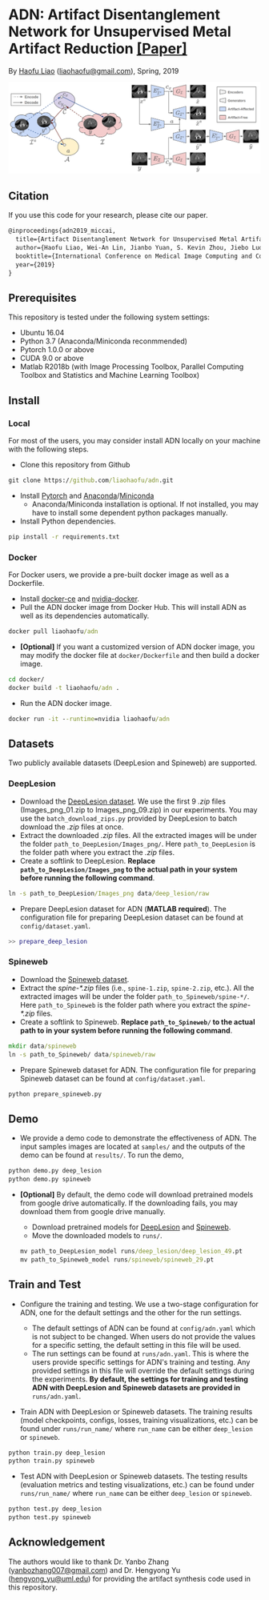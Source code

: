 # ADN: Artifact Disentanglement Network for Unsupervised Metal Artifact Reduction [[Paper]](https://arxiv.org/pdf/1908.01104.pdf)

By [Haofu Liao](http://www.liaohaofu.com) (liaohaofu@gmail.com), Spring, 2019

![Overview](overview.png)

## Citation

If you use this code for your research, please cite our paper.

```latex
@inproceedings{adn2019_miccai,
  title={Artifact Disentanglement Network for Unsupervised Metal Artifact Reduction},
  author={Haofu Liao, Wei-An Lin, Jianbo Yuan, S. Kevin Zhou, Jiebo Luo},
  booktitle={International Conference on Medical Image Computing and Computer-Assisted Intervention (MICCAI)},
  year={2019}
}
```

## Prerequisites

This repository is tested under the following system settings:

- Ubuntu 16.04
- Python 3.7 (Anaconda/Miniconda reconmmended)
- Pytorch 1.0.0 or above
- CUDA 9.0 or above
- Matlab R2018b (with Image Processing Toolbox, Parallel Computing Toolbox and Statistics and Machine Learning Toolbox)

## Install

### Local

For most of the users, you may consider install ADN locally on your machine with the following steps.

- Clone this repository from Github

```cmd
git clone https://github.com/liaohaofu/adn.git
```

- Install [Pytorch](https://pytorch.org/get-started/locally/) and [Anaconda](https://www.anaconda.com/distribution/#download-section)/[Miniconda](https://docs.conda.io/en/latest/miniconda.html)
  - Anaconda/Miniconda installation is optional. If not installed, you may have to install some dependent python packages manually.
- Install Python dependencies.

```cmd
pip install -r requirements.txt
```

### Docker

For Docker users, we provide a pre-built docker image as well as a Dockerfile.

- Install [docker-ce](https://docs.docker.com/install/) and [nvidia-docker](https://github.com/NVIDIA/nvidia-docker).
- Pull the ADN docker image from Docker Hub. This will install ADN as well as its dependencies automatically.

```cmd
docker pull liaohaofu/adn
```

- **[Optional]** If you want a customized version of ADN docker image, you may modify the docker file at `docker/Dockerfile` and then build a docker image.

```cmd
cd docker/
docker build -t liaohaofu/adn .
```

- Run the ADN docker image.

```cmd
docker run -it --runtime=nvidia liaohaofu/adn
```

## Datasets

Two publicly available datasets (DeepLesion and Spineweb) are supported.

### DeepLesion

- Download the [DeepLesion dataset](https://nihcc.app.box.com/v/DeepLesion). We use the first 9 *.zip* files (Images_png_01.zip to Images_png_09.zip) in our experiments. You may use the `batch_download_zips.py` provided by DeepLesion to batch download the *.zip* files at once.
- Extract the downloaded *.zip* files. All the extracted images will be under the folder `path_to_DeepLesion/Images_png/`. Here `path_to_DeepLesion` is the folder path where you extract the *.zip* files.
- Create a softlink to DeepLesion. **Replace `path_to_DeepLesion/Images_png` to the actual path in your system before running the following command**.

```cmd
ln -s path_to_DeepLesion/Images_png data/deep_lesion/raw
```

- Prepare DeepLesion dataset for ADN (**MATLAB required**). The configuration file for preparing DeepLesion dataset can be found at `config/dataset.yaml`.

```matlab
>> prepare_deep_lesion
```

### Spineweb

- Download the [Spineweb dataset](https://imperialcollegelondon.app.box.com/s/erhcm28aablpy1725lt93xh6pk31ply1).
- Extract the *spine-\*.zip* files (i.e., `spine-1.zip`, `spine-2.zip`, etc.).  All the extracted images will be under the folder `path_to_Spineweb/spine-*/`. Here `path_to_Spineweb` is the folder path where you extract the *spine-\*.zip* files.
- Create a softlink to Spineweb. **Replace `path_to_Spineweb/` to the actual path to in your system before running the following command**.

```cmd
mkdir data/spineweb
ln -s path_to_Spineweb/ data/spineweb/raw
```

- Prepare Spineweb dataset for ADN. The configuration file for preparing Spineweb dataset can be found at `config/dataset.yaml`.

```cmd
python prepare_spineweb.py
```

## Demo

- We provide a demo code to demonstrate the effectiveness of ADN. The input samples images are located at `samples/` and the outputs of the demo can be found at `results/`. To run the demo,

```cmd
python demo.py deep_lesion
python demo.py spineweb
```

- **[Optional]** By default, the demo code will download pretrained models from google drive automatically. If the downloading fails, you may download them from google drive manually.
  - Download pretrained models for [DeepLesion](https://drive.google.com/open?id=1NqZtEDGMNemy5mWyzTU-6vIAVIk_Ht-N) and [Spineweb](https://drive.google.com/open?id=1eF-6YTJYlVa7fVMk8n9yQssAqzrhLO1T).
  - Move the downloaded models to `runs/`.

  ```cmd
  mv path_to_DeepLesion_model runs/deep_lesion/deep_lesion_49.pt
  mv path_to_Spineweb_model runs/spineweb/spineweb_29.pt
  ```

## Train and Test

- Configure the training and testing. We use a two-stage configuration for ADN, one for the default settings and the other for the run settings.
  - The default settings of ADN can be found at `config/adn.yaml` which is not subject to be changed. When users do not provide the values for a specific setting, the default setting in this file will be used.
  - The run settings can be found at `runs/adn.yaml`. This is where the users provide specific settings for ADN's training and testing. Any provided settings in this file will override the default settings during the experiments. **By default, the settings for training and testing ADN with DeepLesion and Spineweb datasets are provided in** `runs/adn.yaml`.

- Train ADN with DeepLesion or Spineweb datasets. The training results (model checkpoints, configs, losses, training visualizations, etc.) can be found under `runs/run_name/` where `run_name` can be either `deep_lesion` or `spineweb`.

```cmd
python train.py deep_lesion
python train.py spineweb
```

- Test ADN with DeepLesion or Spineweb datasets. The testing results (evaluation metrics and testing visualizations, etc.) can be found under `runs/run_name/` where `run_name` can be either `deep_lesion` or `spineweb`.

```cmd
python test.py deep_lesion
python test.py spineweb
```

## Acknowledgement

The authors would like to thank Dr. Yanbo Zhang (yanbozhang007@gmail.com) and Dr. Hengyong Yu (hengyong_yu@uml.edu) for providing the artifact synthesis code used in this repository.
